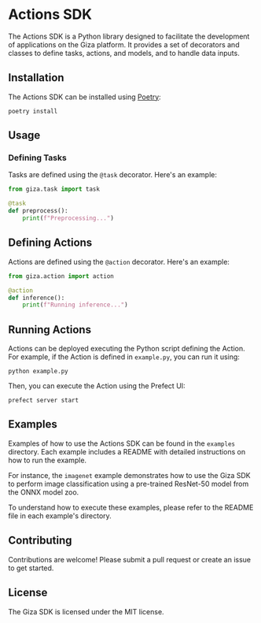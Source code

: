 
# Actions SDK

The Actions SDK is a Python library designed to facilitate the development of applications on the Giza platform. It provides a set of decorators and classes to define tasks, actions, and models, and to handle data inputs.

## Installation

The Actions SDK can be installed using [Poetry](https://python-poetry.org/):

```
poetry install
```

## Usage

### Defining Tasks

Tasks are defined using the `@task` decorator. Here's an example:
```python
from giza.task import task

@task
def preprocess():
    print(f"Preprocessing...")
```

## Defining Actions

Actions are defined using the `@action` decorator. Here's an example:
```python
from giza.action import action

@action
def inference():
    print(f"Running inference...")
```

## Running Actions

Actions can be deployed executing the Python script defining the Action. For example, if the Action is defined in `example.py`, you can run it using:

```
python example.py
```

Then, you can execute the Action using the Prefect UI:

```
prefect server start
```

## Examples

Examples of how to use the Actions SDK can be found in the `examples` directory. Each example includes a README with detailed instructions on how to run the example.

For instance, the `imagenet` example demonstrates how to use the Giza SDK to perform image classification using a pre-trained ResNet-50 model from the ONNX model zoo.

To understand how to execute these examples, please refer to the README file in each example's directory.

## Contributing

Contributions are welcome! Please submit a pull request or create an issue to get started.

## License

The Giza SDK is licensed under the MIT license.
